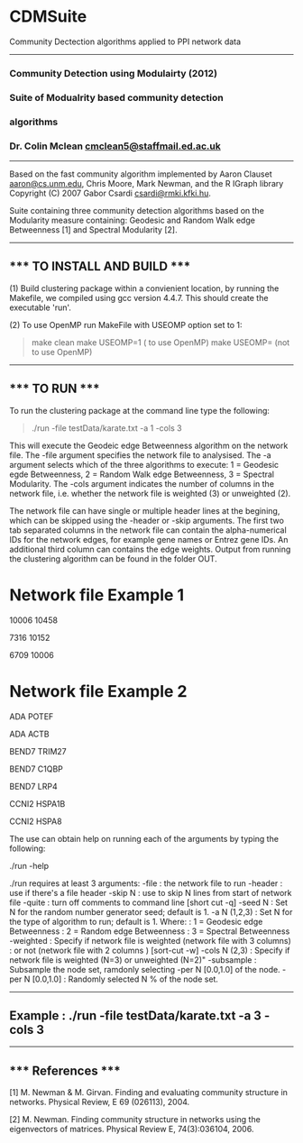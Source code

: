 # CDMSuite
Community Dectection algorithms applied to PPI network data

------------------------------------------------------
### Community Detection using Modulairty (2012)    ###
### Suite of Modualrity based community detection  ###
### algorithms                                     ###
### Dr. Colin Mclean <cmclean5@staffmail.ed.ac.uk> ###
------------------------------------------------------

Based on the fast community algorithm implemented by Aaron Clauset <aaron@cs.unm.edu>, Chris Moore, Mark Newman, and the R IGraph library Copyright (C) 2007  Gabor Csardi <csardi@rmki.kfki.hu>.

Suite containing three community detection algorithms based on the Modularity measure containing: Geodesic and Random Walk edge Betweenness [1] and Spectral Modularity [2]. 

----------------------------
*** TO INSTALL AND BUILD ***
----------------------------

(1) Build clustering package within a convienient location,  by running the Makefile, we compiled using gcc version 4.4.7. This should create the executable 'run'. 

(2) To use OpenMP run MakeFile with USEOMP option set to 1:

 > make clean
 > make USEOMP=1 (    to use OpenMP)
 > make USEOMP=  (not to use OpenMP) 

----------------------------
***       TO RUN         ***
----------------------------

To run the clustering package at the command line type the following:

 > ./run  -file testData/karate.txt -a 1 -cols 3

This will execute the Geodeic edge Betweenness algorithm on the network file. The -file argument specifies the network file to analysised. The -a argument selects which of the three algorithms to execute: 1 = Geodesic egde Betweenness, 2 = Random Walk edge Betweenness, 3 = Spectral Modularity. The -cols argument indicates the number of columns in the network file, i.e. whether the network file is weighted (3) or unweighted (2).

The network file can have single or multiple header lines at the begining, which can be skipped using the -header or -skip arguments. The first two tab separated columns in the network file can contain the alpha-numerical IDs for the network edges, for example gene names or Entrez gene IDs. An additional third column can contains the edge weights. Output from running the clustering algorithm can be found in the folder OUT.

 # Network file Example 1
 
 10006 10458
 
 7316 10152
 
 6709 10006

 # Network file Example 2
 
 ADA	POTEF
 
 ADA	ACTB

 BEND7	TRIM27
 
 BEND7	C1QBP
 
 BEND7	LRP4
 
 CCNI2	HSPA1B
 
 CCNI2	HSPA8

The use can obtain help on running each of the arguments by typing the following:
 
 ./run -help 

 ./run requires at least 3 arguments:
 -file                     : the network file to run
 -header                   : use if there's a file header
 -skip N <int>             : use to skip N lines from start of network file
 -quite                    : turn off comments to command line [short cut -q]
 -seed N <int>             : Set N for the random number generator seed; default is 1.
 -a N (1,2,3) <int>        : Set N for the type of algorithm to run; default is 1. Where:
                           : 1 = Geodesic edge Betweenness
                           : 2 = Random edge Betweenness
                           : 3 = Spectral Betweenness
 -weighted                 : Specify if network file is weighted (network file with 3 columns)
                           : or not (network file with 2 columns ) [sort-cut -w]
 -cols N (2,3) <int>       : Specify if network file is weighted (N=3) or unweighted (N=2)"
 -subsample                : Subsample the node set, ramdonly selecting -per N [0.0,1.0] of the node.
 -per N [0.0,1.0] <double> : Randomly selected N % of the node set.
 
 ------------------------------------------------------------------
 Example      : ./run  -file testData/karate.txt -a 3 -cols 3
 ------------------------------------------------------------------
 

----------------------------
***      References      ***
----------------------------

 [1] M. Newman & M. Girvan. Finding and evaluating community structure in networks. Physical Review, E 69 (026113), 2004.

 [2] M. Newman. Finding community structure in networks using the eigenvectors of matrices. Physical Review E, 74(3):036104, 2006.

